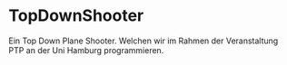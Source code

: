 # TopDownShooter
Ein Top Down Plane Shooter. Welchen wir im Rahmen der Veranstaltung PTP an der Uni Hamburg programmieren.
